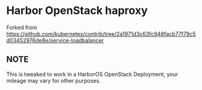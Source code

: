 # Harbor OpenStack haproxy


Forked from https://github.com/kubernetes/contrib/tree/2a1971d3c63fc948facb77f79c5d03452976de8e/service-loadbalancer


## NOTE

This is tweaked to work in a HarborOS OpenStack Deployment, your mileage may vary for other purposes.
